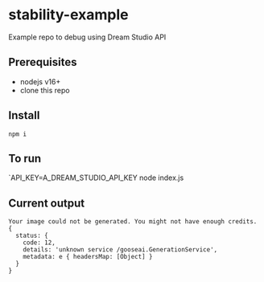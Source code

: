 # stability-example

Example repo to debug using Dream Studio API

## Prerequisites
- nodejs v16+
- clone this repo

## Install

`npm i`

## To run

`API_KEY=A_DREAM_STUDIO_API_KEY node index.js

## Current output

```
Your image could not be generated. You might not have enough credits.
{
  status: {
    code: 12,
    details: 'unknown service /gooseai.GenerationService',
    metadata: e { headersMap: [Object] }
  }
}
```
